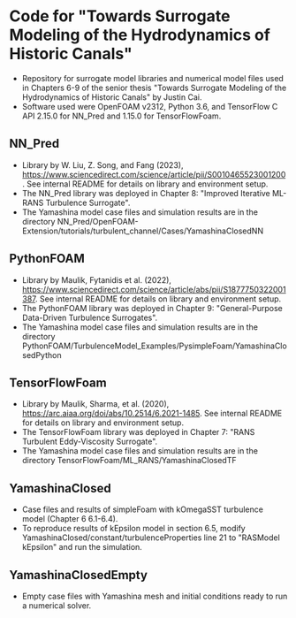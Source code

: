 # Code for "Towards Surrogate Modeling of the Hydrodynamics of Historic Canals"
- Repository for surrogate model libraries and numerical model files used in Chapters 6-9 of the senior thesis "Towards Surrogate Modeling of the Hydrodynamics of Historic Canals" by Justin Cai. 
- Software used were OpenFOAM v2312, Python 3.6, and TensorFlow C API 2.15.0 for NN_Pred and 1.15.0 for TensorFlowFoam.
## NN_Pred
- Library by W. Liu, Z. Song, and Fang (2023), https://www.sciencedirect.com/science/article/pii/S0010465523001200. See internal README for details on library and environment setup.
- The NN_Pred library was deployed in Chapter 8: "Improved Iterative ML-RANS Turbulence Surrogate".
- The Yamashina model case files and simulation results are in the directory NN_Pred/OpenFOAM-Extension/tutorials/turbulent_channel/Cases/YamashinaClosedNN
## PythonFOAM
- Library by Maulik, Fytanidis et al. (2022), https://www.sciencedirect.com/science/article/abs/pii/S1877750322001387. See internal README for details on library and environment setup.
- The PythonFOAM library was deployed in Chapter 9: "General-Purpose Data-Driven Turbulence Surrogates".
- The Yamashina model case files and simulation results are in the directory PythonFOAM/TurbulenceModel_Examples/PysimpleFoam/YamashinaClosedPython
## TensorFlowFoam
- Library by Maulik, Sharma, et al. (2020), https://arc.aiaa.org/doi/abs/10.2514/6.2021-1485. See internal README for details on library and environment setup.
- The TensorFlowFoam library was deployed in Chapter 7: "RANS Turbulent Eddy-Viscosity Surrogate".
- The Yamashina model case files and simulation results are in the directory TensorFlowFoam/ML_RANS/YamashinaClosedTF
## YamashinaClosed
- Case files and results of simpleFoam with kOmegaSST turbulence model (Chapter 6 6.1-6.4).
- To reproduce results of kEpsilon model in section 6.5, modify YamashinaClosed/constant/turbulenceProperties line 21 to "RASModel    kEpsilon" and run the simulation.
## YamashinaClosedEmpty
- Empty case files with Yamashina mesh and initial conditions ready to run a numerical solver.
